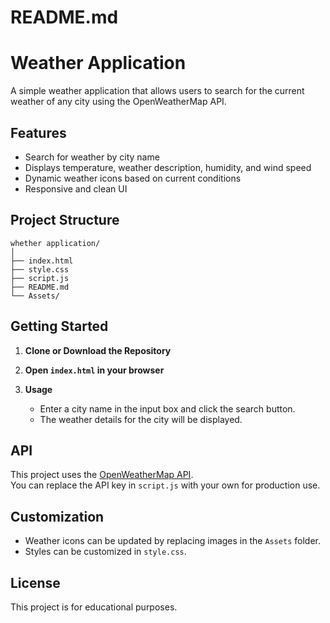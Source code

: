 # README.md

# Weather Application

A simple weather application that allows users to search for the current weather of any city using the OpenWeatherMap API.

## Features

- Search for weather by city name
- Displays temperature, weather description, humidity, and wind speed
- Dynamic weather icons based on current conditions
- Responsive and clean UI

## Project Structure

```
whether application/
│
├── index.html
├── style.css
├── script.js
├── README.md
└── Assets/
```

## Getting Started

1. **Clone or Download the Repository**

2. **Open `index.html` in your browser**

3. **Usage**
   - Enter a city name in the input box and click the search button.
   - The weather details for the city will be displayed.

## API

This project uses the [OpenWeatherMap API](https://openweathermap.org/api).  
You can replace the API key in `script.js` with your own for production use.

## Customization

- Weather icons can be updated by replacing images in the `Assets` folder.
- Styles can be customized in `style.css`.

## License

This project is for educational purposes.
